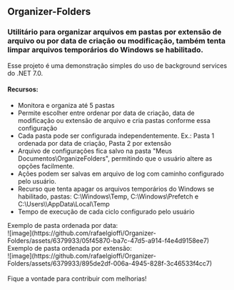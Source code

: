 ## Organizer-Folders
### Utilitário para organizar arquivos em pastas por extensão de arquivo ou por data de criação ou modificação, também tenta limpar arquivos temporários do Windows se habilitado.
Esse projeto é uma demonstração simples do uso de background services do .NET 7.0.
#### Recursos:
<ul>
  <li>Monitora e organiza até 5 pastas</li>
  <li>Permite escolher entre ordenar por data de criação, data de modificação ou extensão de arquivo e cria pastas conforme essa configuração</li>
  <li>Cada pasta pode ser configurada independentemente. Ex.: Pasta 1 ordenada por data de criação, Pasta 2 por extensão</li>
  <li>Arquivo de configurações fica salvo na pasta "Meus Documentos\OrganizeFolders", permitindo que o usuário altere as opções facilmente.</li>
  <li>Ações podem ser salvas em arquivo de log com caminho configurado pelo usuário.</li>
  <li>Recurso que tenta apagar os arquivos temporários do Windows se habilitado, pastas: C:\Windows\Temp, C:\Windows\Prefetch e C:\Users\<usuário>\AppData\Local\Temp</li>
  <li>Tempo de execução de cada ciclo configurado pelo usuário</li>
</ul>
    Exemplo de pasta ordenada por data:<br>
![image](https://github.com/rafaelgioffi/Organizer-Folders/assets/6379933/05f45870-ba7c-47d5-a914-f4e4d9158ee7)

<br>
  Exemplo de pasta ordenada por extensão:<br>
![image](https://github.com/rafaelgioffi/Organizer-Folders/assets/6379933/895de2df-006a-4945-828f-3c46533f4cc7)

<br>
<br>
Fique a vontade para contribuir com melhorias!
